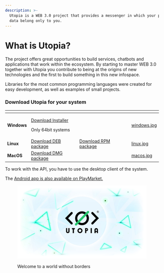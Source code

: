 ```yaml
---
description: >-
  Utopia is a WEB 3.0 project that provides a messenger in which your personal
  data belong only to you.
---
```


# What is Utopia?

The project offers great opportunities to build services, chatbots and applications that work within the ecosystem. By starting to master WEB 3.0 together with Utopia you contribute to being at the origins of new technologies and the first to build something in this new infospace.

Libraries for the most common programming languages were created for easy development, as well as examples of small projects.

### **Download Utopia for your system**

<table data-view="cards"><thead><tr><th></th><th></th><th></th><th data-hidden data-card-target data-type="content-ref"></th><th data-hidden data-card-cover data-type="files"></th></tr></thead><tbody><tr><td><strong>Windows</strong></td><td><p><a href="https://update.u.is/downloads/windows/latest/UtopiaX64.exe">Download Installer</a></p><p>Only 64bit systems</p></td><td></td><td></td><td><a href=".gitbook/assets/windows.jpg">windows.jpg</a></td></tr><tr><td><strong>Linux</strong></td><td><a href="https://update.u.is/downloads/linux/utopia-latest.amd64.deb">Download DEB package</a></td><td><a href="https://update.u.is/downloads/linux/utopia-latest.x86_64.rpm">Download RPM package</a></td><td></td><td><a href=".gitbook/assets/linux.jpg">linux.jpg</a></td></tr><tr><td><strong>MacOS</strong></td><td><a href="https://update.u.is/downloads/macos/utopia-latest.dmg">Download DMG package</a></td><td></td><td></td><td><a href=".gitbook/assets/macos.jpg">macos.jpg</a></td></tr></tbody></table>

To work with the API, you have to use the desktop client of the system.

The [Android app is also available on PlayMarket.](https://play.google.com/store/apps/details?id=is.u.utopia\&hl=ru\&gl=US)

<figure><img src=".gitbook/assets/EsA7MzLXIAY_XsW.jpg" alt=""><figcaption><p>Welcome to a world without borders</p></figcaption></figure>
